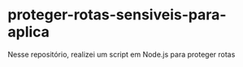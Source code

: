 # proteger-rotas-sensiveis-para-aplica
Nesse repositório, realizei um script em Node.js para proteger rotas 
